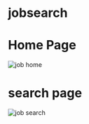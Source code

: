 # jobsearch

# Home Page 
![job home](https://github.com/Tanmay03027/jobsearch/assets/141415173/a172e371-bb09-4faf-9fa2-07432edc92e8)


# search page 
![job search](https://github.com/Tanmay03027/jobsearch/assets/141415173/631c301c-08af-44a5-bce1-ec8ab75a4ee4)

